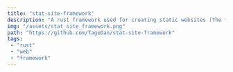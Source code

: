 ```yaml
---
title: "stat-site-framework"
description: "A rust framework used for creating static websites (The framework used to create this website)"
img: "/assets/stat_site_framework.png"
path: "https://github.com/TageDan/stat-site-framework"
tags:
 - "rust"
 - "web"
 - "framework"
---
```

